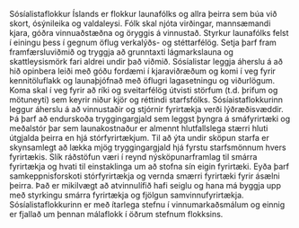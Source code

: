 Sósíalistaflokkur Íslands er flokkur launafólks og allra þeirra sem búa við skort, ósýnileika og valdaleysi. Fólk skal njóta virðingar, mannsæmandi kjara, góðra vinnuaðstæðna og öryggis á vinnustað. Styrkur launafólks felst í einingu þess í gegnum öflug verkalýðs- og stéttarfélög.  Setja þarf fram framfærsluviðmið og tryggja að grunntaxti lágmarkslauna og skattleysismörk fari aldrei undir það viðmið. Sósíalistar leggja áherslu á að hið opinbera leiði með góðu fordæmi í kjaraviðræðum og komi í veg fyrir kennitöluflakk og launaþjófnað með öflugri lagasetningu og viðurlögum. Koma skal í veg fyrir að ríki og sveitarfélög útvisti störfum (t.d. þrifum og mötuneyti) sem keyrir niður kjör og réttindi starfsfólks. Sósíaistaflokkurinn leggur áherslu á að vinnustaðir og stjórnir fyrirtækja verði lýðræðisvæddir.  Þá þarf að endurskoða tryggingargjald sem leggst þyngra á smáfyrirtæki og meðalstór þar sem launakostnaður er almennt hlutfallslega stærri hluti útgjalda þeirra en hjá stórfyrirtækjum. Til að ýta undir sköpun starfa er skynsamlegt að lækka mjög tryggingargjald hjá fyrstu starfsmönnum hvers fyrirtækis. Slík ráðstöfun væri í reynd nýsköpunarframlag til smárra fyrirtækja og hvati til einstaklinga um að stofna sín eigin fyrirtæki. Eyða þarf samkeppnisforskoti stórfyrirtækja og vernda smærri fyrirtæki fyrir ásælni þeirra. Það er mikilvægt að atvinnulífið hafi seiglu og hana má byggja upp með styrkingu smárra fyrirtækja og fjölgun samvinnufyrirtækja. Sósíalistaflokkurinn er með ítarlega stefnu í vinnumarkaðsmálum og einnig er fjallað um þennan málaflokk í öðrum stefnum flokksins.
